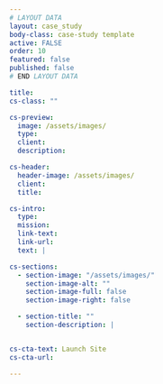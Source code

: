 ```yaml
---
# LAYOUT DATA
layout: case_study
body-class: case-study template
active: FALSE
order: 10
featured: false
published: false
# END LAYOUT DATA

title: 
cs-class: ""

cs-preview:
  image: /assets/images/
  type: 
  client: 
  description:

cs-header:
  header-image: /assets/images/
  client: 
  title: 

cs-intro:
  type: 
  mission: 
  link-text: 
  link-url: 
  text: |

cs-sections:
  - section-image: "/assets/images/"
    section-image-alt: ""
    section-image-full: false
    section-image-right: false

  - section-title: ""
    section-description: |


cs-cta-text: Launch Site
cs-cta-url: 

---
```



